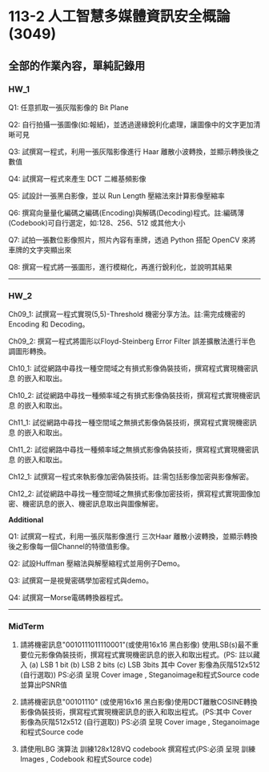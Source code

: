 # 113-2 人工智慧多媒體資訊安全概論(3049)

## 全部的作業內容，單純記錄用

### HW_1
Q1: 任意抓取一張灰階影像的 Bit Plane

Q2: 自行拍攝一張圖像(如:報紙)，並透過邊緣銳利化處理，讓圖像中的文字更加清晰可見

Q3: 試撰寫一程式，利用一張灰階影像進行 Haar 離散小波轉換，並顯示轉換後之數值

Q4: 試撰寫一程式來產生 DCT 二維基頻影像

Q5: 試設計一張黑白影像，並以 Run Length 壓縮法來計算影像壓縮率

Q6: 撰寫向量量化編碼之編碼(Encoding)與解碼(Decoding)程式。註:編碼薄(Codebook)可自行選定，如:128、256、512 或其他大小

Q7: 試拍一張數位影像照片，照片內容有車牌，透過 Python 搭配 OpenCV 來將車牌的文字突顯出來

Q8: 撰寫一程式將一張圖形，進行模糊化，再進行銳利化，並說明其結果

---

### HW_2
Ch09_1: 試撰寫一程式實現(5,5)-Threshold 機密分享方法。註:需完成機密的
Encoding 和 Decoding。

Ch09_2: 撰寫一程式將圖形以Floyd-Steinberg Error Filter 誤差擴散法進行半色
調圖形轉換。

Ch10_1: 試從網路中尋找一種空間域之有損式影像偽裝技術，撰寫程式實現機密訊息
的嵌入和取出。

Ch10_2: 試從網路中尋找一種頻率域之有損式影像偽裝技術，撰寫程式實現機密訊息
的嵌入和取出。

Ch11_1: 試從網路中尋找一種空間域之無損式影像偽裝技術，撰寫程式實現機密訊息
的嵌入和取出。

Ch11_2: 試從網路中尋找一種頻率域之無損式影像偽裝技術，撰寫程式實現機密訊息
的嵌入和取出。

Ch12_1: 試撰寫一程式來執影像加密偽裝技術。註:需包括影像加密與影像解密。

Ch12_2: 試從網路中尋找一種空間域之無損式影像加密技術，撰寫程式實現圖像加
密、機密訊息的嵌入、機密訊息取出與圖像解密。

**Additional**

Q1: 試撰寫一程式，利用一張灰階影像進行 三次Haar 離散小波轉換，並顯示轉換後之影像每一個Channel的特徵值影像。

Q2: 試設Huffman 壓縮法與解壓縮程式並用例子Demo。

Q3: 試撰寫一是視覺密碼學加密程式與demo。

Q4: 試撰寫一Morse電碼轉換器程式。

---

### MidTerm
1. 請將機密訊息"0010111011110001"(或使用16x16 黑白影像) 使用LSB(s)最不重要位元影像偽裝技術，撰寫程式實現機密訊息的嵌入和取出程式。(PS: 註以藏入 (a) LSB 1 bit (b) LSB 2 bits (c) LSB 3bits 其中 Cover 影像為灰階512x512 (自行選取))
PS:必須 呈現 Cover image , Steganoimage和程式Source code並算出PSNR值

2. 請將機密訊息"00101110" (或使用16x16 黑白影像)使用DCT離散COSINE轉換影像偽裝技術，撰寫程式實現機密訊息的嵌入和取出程式。(PS:其中 Cover 影像為灰階512x512 (自行選取))
PS:必須 呈現 Cover image , Steganoimage和程式Source code

3. 請使用LBG 演算法 訓練128x128VQ codebook 撰寫程式(PS:必須 呈現 訓練 Images ,  Codebook 和程式Source code)
